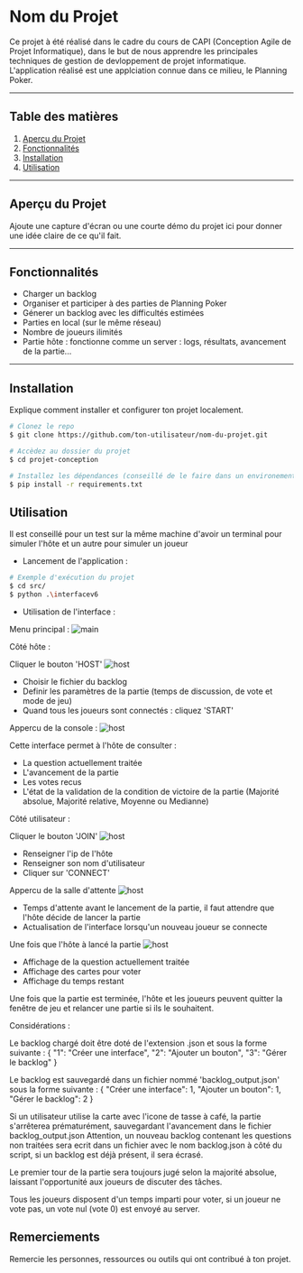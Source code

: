 # Nom du Projet

Ce projet à été réalisé dans le cadre du cours de CAPI (Conception Agile de Projet Informatique), dans le but de nous apprendre les principales techniques de gestion de devloppement de projet informatique.
L'application réalisé est une applciation connue dans ce milieu, le Planning Poker.

---

## Table des matières

1. [Aperçu du Projet](#aperçu-du-projet)
2. [Fonctionnalités](#fonctionnalités)
3. [Installation](#installation)
4. [Utilisation](#utilisation)

---

## Aperçu du Projet

Ajoute une capture d'écran ou une courte démo du projet ici pour donner une idée claire de ce qu'il fait.

---

## Fonctionnalités

- Charger un backlog 
- Organiser et participer à des parties de Planning Poker
- Génerer un backlog avec les difficultés estimées
- Parties en local (sur le même réseau)
- Nombre de joueurs ilimités
- Partie hôte : fonctionne comme un server : logs, résultats, avancement de la partie...
  
---

## Installation

Explique comment installer et configurer ton projet localement.

```bash
# Clonez le repo
$ git clone https://github.com/ton-utilisateur/nom-du-projet.git

# Accèdez au dossier du projet
$ cd projet-conception

# Installez les dépendances (conseillé de le faire dans un environement créer au préalable)
$ pip install -r requirements.txt

```

## Utilisation

Il est conseillé pour un test sur la même machine d'avoir un terminal pour simuler l'hôte et un autre pour simuler un joueur

- Lancement de l'application :
```bash
# Exemple d'exécution du projet
$ cd src/
$ python .\interfacev6
```

- Utilisation de l'interface :

Menu principal :
![main](screenshots/main.png)
  
Côté hôte :
   
Cliquer le bouton 'HOST'
![host](screenshots/host.png)

- Choisir le fichier du backlog
- Definir les paramètres de la partie (temps de discussion, de vote et mode de jeu)
- Quand tous les joueurs sont connectés : cliquez 'START'

Appercu de la console :
![host](screenshots/console.png)

Cette interface permet à l'hôte de consulter : 
- La question actuellement traitée
- L'avancement de la partie
- Les votes recus
- L'état de la validation de la condition de victoire de la partie (Majorité absolue, Majorité relative, Moyenne ou Medianne)


Côté utilisateur : 

Cliquer le bouton 'JOIN'
![host](screenshots/join.png)

- Renseigner l'ip de l'hôte
- Renseigner son nom d'utilisateur
- Cliquer sur 'CONNECT'

Appercu de la salle d'attente
![host](screenshots/waiting.png)

- Temps d'attente avant le lancement de la partie, il faut attendre que l'hôte décide de lancer la partie
- Actualisation de l'interface lorsqu'un nouveau joueur se connecte

Une fois que l'hôte à lancé la partie 
![host](screenshots/play.png)

- Affichage de la question actuellement traitée
- Affichage des cartes pour voter
- Affichage du temps restant

Une fois que la partie est terminée, l'hôte et les joueurs peuvent quitter la fenêtre de jeu et relancer une partie si ils le souhaitent.

Considérations : 

Le backlog chargé doit être doté de l'extension .json et sous la forme suivante :
{
    "1": "Créer une interface",
    "2": "Ajouter un bouton",
    "3": "Gérer le backlog"
}

Le backlog est sauvegardé dans un fichier nommé 'backlog_output.json' sous la forme suivante :
{
    "Créer une interface": 1,
    "Ajouter un bouton": 1,
    "Gérer le backlog": 2
}

Si un utilisateur utilise la carte avec l'icone de tasse à café, la partie s'arrêterea prématurément, sauvegardant l'avancement dans le fichier backlog_output.json
Attention, un nouveau backlog contenant les questions non traitées sera ecrit dans un fichier avec le nom backlog.json à côté du script, si un backlog est déjà présent, il sera écrasé.

Le premier tour de la partie sera toujours jugé selon la majorité absolue, laissant l'opportunité aux joueurs de discuter des tâches.

Tous les joueurs disposent d'un temps imparti pour voter, si un joueur ne vote pas, un vote nul (vote 0)  est envoyé au server.

## Remerciements

Remercie les personnes, ressources ou outils qui ont contribué à ton projet.
